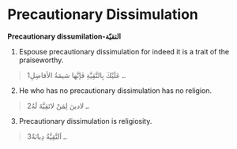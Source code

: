 Precautionary Dissimulation
===========================

**Precautionary dissumilation-التقيّة**

1. Espouse precautionary dissimulation for indeed it is a trait of the
praiseworthy.

> 1ـ عَلَيْكَ بِالتَّقِيَّةِ فَإنَّها شيمَةُ الأفاضِلِ.

2. He who has no precautionary dissimulation has no religion.

> 2ـ لادينَ لِمَنْ لاتَقِيَّةَ لَهُ.

3. Precautionary dissimulation is religiosity.

> 3ـ اَلتَّقِيَّةُ دِيانَةٌ.


